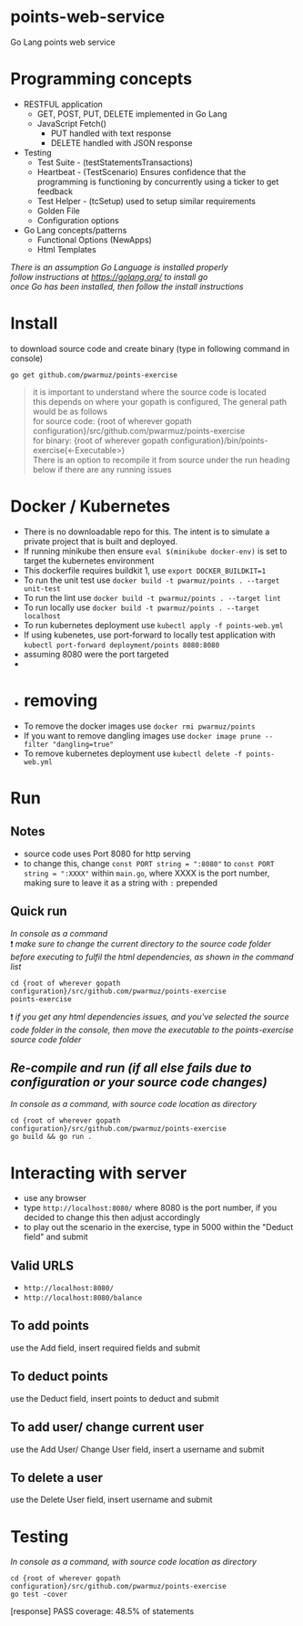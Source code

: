 # points-web-service

Go Lang points web service

# Programming concepts

-   RESTFUL application
    -   GET, POST, PUT, DELETE implemented in Go Lang
    -   JavaScript Fetch()
        -   PUT handled with text response
        -   DELETE handled with JSON response
-   Testing
    -   Test Suite - (testStatementsTransactions)
    -   Heartbeat - (TestScenario) Ensures confidence that the programming is functioning by concurrently using a ticker to get feedback
    -   Test Helper - (tcSetup) used to setup similar requirements
    -   Golden File
    -   Configuration options
-   Go Lang concepts/patterns
    -   Functional Options (NewApps)
    -   Html Templates
	
_There is an assumption Go Language is installed properly_  
_follow instructions at https://golang.org/ to install go_  
_once Go has been installed, then follow the install instructions_

# Install

to download source code and create binary (type in following command in console)

```
go get github.com/pwarmuz/points-exercise
```

> it is important to understand where the source code is located  
> this depends on where your gopath is configured, The general path would be as follows  
> for source code: {root of wherever gopath configuration}/src/github.com/pwarmuz/points-exercise  
> for binary: {root of wherever gopath configuration}/bin/points-exercise(<-Executable>)  
> There is an option to recompile it from source under the run heading below if there are any running issues

# Docker / Kubernetes
- There is no downloadable repo for this. The intent is to simulate a private project that is built and deployed.
- If running minikube then ensure ```eval $(minikube docker-env)``` is set to target the kubernetes environment
- This dockerfile requires buildkit 1, use ```export DOCKER_BUILDKIT=1```
- To run the unit test use ```docker build -t pwarmuz/points . --target unit-test```
- To run the lint use ```docker build -t pwarmuz/points . --target lint```
- To run locally use ```docker build -t pwarmuz/points . --target localhost```
- To run kubernetes deployment use ```kubectl apply -f points-web.yml```
- If using kubenetes, use port-forward to locally test application with ```kubectl port-forward deployment/points 8080:8080```
- assuming 8080 were the port targeted
- 
- # removing
- To remove the docker images use ```docker rmi pwarmuz/points```
- If you want to remove dangling images use ```docker image prune --filter "dangling=true"```
- To remove kubernetes deployment use ```kubectl delete -f points-web.yml```

# Run

## Notes

-   source code uses Port 8080 for http serving
-   to change this, change `const PORT string = ":8080"` to `const PORT string = ":XXXX"` within `main.go`, where XXXX is the port number, making sure to leave it as a string with `:` prepended

## **Quick run**

_In console as a command_  
:exclamation: _make sure to change the current directory to the source code folder before executing to fulfil the html dependencies, as shown in the command list_

```
cd {root of wherever gopath configuration}/src/github.com/pwarmuz/points-exercise
points-exercise
```

:exclamation: _if you get any html dependencies issues, and you've selected the source code folder in the console, then move the executable to the points-exercise source code folder_

## _Re-compile and run (if all else fails due to configuration or your source code changes)_

_In console as a command, with source code location as directory_

```
cd {root of wherever gopath configuration}/src/github.com/pwarmuz/points-exercise
go build && go run .
```

# Interacting with server

-   use any browser
-   type `http://localhost:8080/` where 8080 is the port number, if you decided to change this then adjust accordingly
-   to play out the scenario in the exercise, type in 5000 within the "Deduct field" and submit

## Valid URLS

-   `http://localhost:8080/`
-   `http://localhost:8080/balance`

## To add points

use the Add field, insert required fields and submit

## To deduct points

use the Deduct field, insert points to deduct and submit

## To add user/ change current user

use the Add User/ Change User field, insert a username and submit

## To delete a user

use the Delete User field, insert username and submit

# Testing

_In console as a command, with source code location as directory_

```
cd {root of wherever gopath configuration}/src/github.com/pwarmuz/points-exercise
go test -cover
```

[response] PASS coverage: 48.5% of statements
